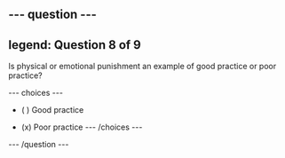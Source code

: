 --- question ---
---
legend: Question 8 of 9
---

Is physical or emotional punishment an example of good practice or poor practice?

--- choices ---
- ( ) Good practice

- (x) Poor practice --- /choices ---

--- /question ---
